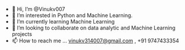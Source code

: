 - 👋 Hi, I’m @Vinukv007
- 👀 I’m interested in Python and Machine Learning.
- 🌱 I’m currently learning Machine Learning
- 💞️ I’m looking to collaborate on data analytic and Machine Learning projects
- 📫 How to reach me ... vinukv314007@gmail.com , +91 9747433354

<!---
Vinukv007/Vinukv007 is a ✨ special ✨ repository because its `README.md` (this file) appears on your GitHub profile.
You can click the Preview link to take a look at your changes.
--->
